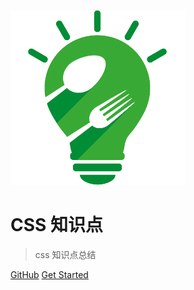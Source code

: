 ![logo](logo.png)

# CSS 知识点

> css 知识点总结


[GitHub](https://github.com/Throughsr/xsr-book)
[Get Started](README.md)
